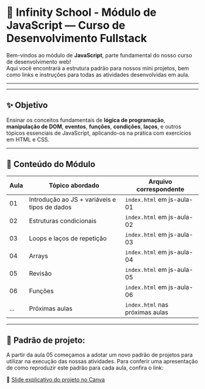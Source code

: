 # 🧠 Infinity School - Módulo de JavaScript — Curso de Desenvolvimento Fullstack

Bem-vindos ao módulo de **JavaScript**, parte fundamental do nosso curso de desenvolvimento web!  
Aqui você encontrará a estrutura padrão para nossos mini projetos, bem como links e instruções para todas as atividades desenvolvidas em aula.

---


---

## ✨ Objetivo

Ensinar os conceitos fundamentais de **lógica de programação**, **manipulação de DOM**, **eventos**, **funções**, **condições**, **laços**, e outros tópicos essenciais de JavaScript, aplicando-os na prática com exercícios em HTML e CSS.

---

## 🧩 Conteúdo do Módulo

| Aula | Tópico abordado                                      | Arquivo correspondente               |
|------|------------------------------------------------------|--------------------------------------|
| 01   | Introdução ao JS + variáveis e tipos de dados        | `index.html` em js-aula-01           |
| 02   | Estruturas condicionais                              | `index.html` em js-aula-02           |
| 03   | Loops e laços de repetição                           | `index.html` em js-aula-03           |
| 04   | Arrays                                               | `index.html` em js-aula-04           |
| 05   | Revisão                                              | `index.html` em js-aula-05           |
| 06   | Funções                                              | `index.html` em js-aula-06           |
| ...  | Próximas aulas                                       | `index.html` nas próximas aulas      |

---

## 📎 Padrão de projeto:
A partir da aula 05 começamos a adotar um novo padrão de projetos para utilizar na execução das nossas atividades.
Para conferir uma apresentação de como reproduzir este padrão para cada aula, confira o link:

📄 [Slide explicativo do projeto no Canva](https://www.canva.com/design/DAGr-l3B2cM/vAihYRNFQvs8kKSaOx6eJg/edit?utm_content=DAGr-l3B2cM&utm_campaign=designshare&utm_medium=link2&utm_source=sharebutton)
